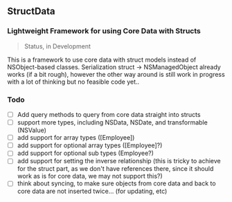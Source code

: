 ## StructData
### Lightweight Framework for using Core Data with Structs

> Status, in Development

This is a framework to use core data with struct models instead of NSObject-based classes. Serialization struct -> NSManagedObject already works (if a bit rough), however the other way around is still work in progress with a lot of thinking but no feasible code yet..

### Todo
- [ ] Add query methods to query from core data straight into structs
- [ ] support more types, including NSData, NSDate, and transformable (NSValue)
- [ ] add support for array types ([Employee])
- [ ] add support for optional array types ([Employee]?)
- [ ] add support for optional sub types (Employee?)
- [ ] add support for setting the inverse relationship (this is tricky to achieve for the struct part, as we don't have references there, since it should work as is for core data, we may not support this?)
- [ ] think about syncing, to make sure objects from core data and back to core data are not inserted twice... (for updating, etc)
